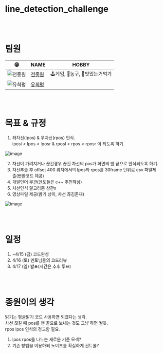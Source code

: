 # line_detection_challenge

<br><br>  

# 팀원
  
| 😁 | NAME | HOBBY |
|------|------|--------|
| ![전종원](https://user-images.githubusercontent.com/54730375/123045448-e6795a80-d435-11eb-9f87-e20f79e5a43c.PNG) |   [전종원](https://github.com/jeonjw25/)  |   🕹게임, 🏀농구, 🍰맛있는거먹기   |
| ![유희평]()  |   [유희평]()  |       |

<br><br>  

# 목표 & 규정

1. 좌차선(lpos) & 우차선(rpos) 인식.  
  lposl < lpos < lposr & rposl < rpos < rposr 이 되도록 하기.
  
  ![image](https://user-images.githubusercontent.com/54730375/162557907-d6e7669a-00b6-4516-9694-e82baf0bd885.png)  
  
2. 차선이 가려지거나 끊긴경우 끊긴 차선의 pos가 화면의 맨 끝으로 인식되도록 하기.
3. 차선추출 후 offset 400 위치에서의 lpos와 rpos를 30frame 단위로 csv 파일제출(변환코드 제공)
4. 개발언어 무관(멘토들은 c++ 추천하심)
5. 차선인식 알고리즘 상관x
6. 영상파일 제공(밝기 상이, 차선 끊김존재)

![image](https://user-images.githubusercontent.com/54730375/162558142-2733c5cb-5f85-473b-af10-242933aa3bf0.png)  



<br><br>  

# 일정

1. ~4/15 (금) 코드완성  
2. 4/16 (토) 멘토님들의 코드리뷰  
3. 4/17 (일) 발표(시간은 추후 투표)  

<br><br>  

# 종원이의 생각
밝기는 평균밝기 코드 사용하면 되겠다는 생각.  
차선 끊길 때 pos를 맨 끝으로 보내는 것도 그냥 하면 될듯.  
rpos lpos 인식의 정교함 필요.  
  1. lpos rpos를 나누는 새로운 기준 모색?  
  2. 기존 방법을 이용하되 노이즈를 확실하게 컨트롤?   

